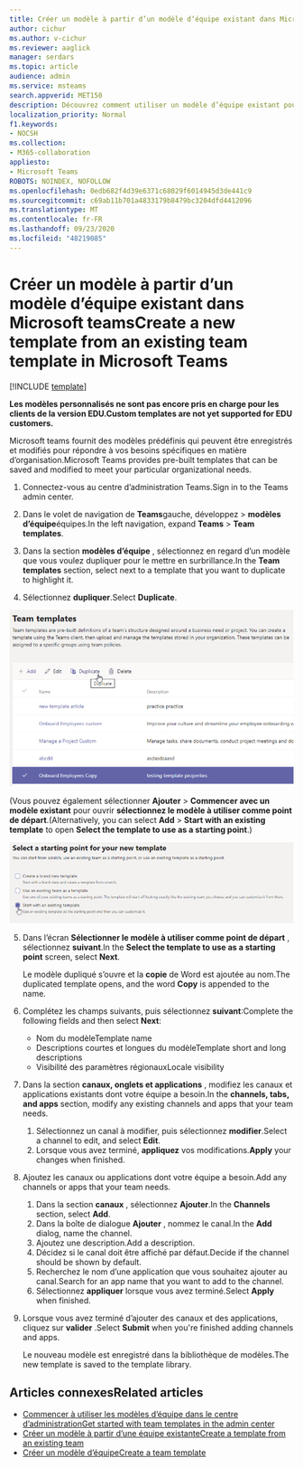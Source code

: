 ```yaml
---
title: Créer un modèle à partir d’un modèle d’équipe existant dans Microsoft teams
author: cichur
ms.author: v-cichur
ms.reviewer: aaglick
manager: serdars
ms.topic: article
audience: admin
ms.service: msteams
search.appverid: MET150
description: Découvrez comment utiliser un modèle d’équipe existant pour créer un nouveau modèle d’équipe dans Microsoft Teams.
localization_priority: Normal
f1.keywords:
- NOCSH
ms.collection:
- M365-collaboration
appliesto:
- Microsoft Teams
ROBOTS: NOINDEX, NOFOLLOW
ms.openlocfilehash: 0edb682f4d39e6371c68029f6014945d3de441c9
ms.sourcegitcommit: c69ab11b701a4833179b8479bc3204dfd4412096
ms.translationtype: MT
ms.contentlocale: fr-FR
ms.lasthandoff: 09/23/2020
ms.locfileid: "48219085"
---
```

# <a name="create-a-new-template-from-an-existing-team-template-in-microsoft-teams"></a><span data-ttu-id="a6636-103">Créer un modèle à partir d’un modèle d’équipe existant dans Microsoft teams</span><span class="sxs-lookup"><span data-stu-id="a6636-103">Create a new template from an existing team template in Microsoft Teams</span></span>

[!INCLUDE [template](includes/preview-feature.md)]

<span data-ttu-id="a6636-104">**Les modèles personnalisés ne sont pas encore pris en charge pour les clients de la version EDU.**</span><span class="sxs-lookup"><span data-stu-id="a6636-104">**Custom templates are not yet supported for EDU customers.**</span></span>

<span data-ttu-id="a6636-105">Microsoft teams fournit des modèles prédéfinis qui peuvent être enregistrés et modifiés pour répondre à vos besoins spécifiques en matière d’organisation.</span><span class="sxs-lookup"><span data-stu-id="a6636-105">Microsoft Teams provides pre-built templates that can be saved and modified to meet your particular organizational needs.</span></span>

1. <span data-ttu-id="a6636-106">Connectez-vous au centre d’administration Teams.</span><span class="sxs-lookup"><span data-stu-id="a6636-106">Sign in to the Teams admin center.</span></span>

2. <span data-ttu-id="a6636-107">Dans le volet de navigation de **Teams**gauche, développez  >  **modèles d’équipe**équipes.</span><span class="sxs-lookup"><span data-stu-id="a6636-107">In the left navigation, expand **Teams** > **Team templates**.</span></span>

3. <span data-ttu-id="a6636-108">Dans la section **modèles d’équipe** , sélectionnez en regard d’un modèle que vous voulez dupliquer pour le mettre en surbrillance.</span><span class="sxs-lookup"><span data-stu-id="a6636-108">In the **Team templates** section, select next to a template that you want to duplicate to highlight it.</span></span>

4. <span data-ttu-id="a6636-109">Sélectionnez **dupliquer**.</span><span class="sxs-lookup"><span data-stu-id="a6636-109">Select **Duplicate**.</span></span>

![Image de la boîte de dialogue modèles d’équipe avec l’État ajouter en surbrillance.](media/template-duplicate.png)

<span data-ttu-id="a6636-111">(Vous pouvez également sélectionner **Ajouter**  >  **Commencer avec un modèle existant** pour ouvrir **sélectionnez le modèle à utiliser comme point de départ**.</span><span class="sxs-lookup"><span data-stu-id="a6636-111">(Alternatively, you can select **Add** > **Start with an existing template** to open **Select the template to use as a starting point**.)</span></span>

![Image de l’écran du point de départ des modèles d’équipe avec l’écran commencer avec un modèle existant mis en surbrillance.](media/template-start-existing-template.png)

5. <span data-ttu-id="a6636-113">Dans l’écran **Sélectionner le modèle à utiliser comme point de départ** , sélectionnez **suivant**.</span><span class="sxs-lookup"><span data-stu-id="a6636-113">In the **Select the template to use as a starting point** screen, select **Next**.</span></span>

    <span data-ttu-id="a6636-114">Le modèle dupliqué s’ouvre et la **copie** de Word est ajoutée au nom.</span><span class="sxs-lookup"><span data-stu-id="a6636-114">The duplicated template opens, and the word **Copy** is appended to the name.</span></span>

6. <span data-ttu-id="a6636-115">Complétez les champs suivants, puis sélectionnez **suivant**:</span><span class="sxs-lookup"><span data-stu-id="a6636-115">Complete the following fields and then select **Next**:</span></span>
    - <span data-ttu-id="a6636-116">Nom du modèle</span><span class="sxs-lookup"><span data-stu-id="a6636-116">Template name</span></span>
    - <span data-ttu-id="a6636-117">Descriptions courtes et longues du modèle</span><span class="sxs-lookup"><span data-stu-id="a6636-117">Template short and long descriptions</span></span>
    - <span data-ttu-id="a6636-118">Visibilité des paramètres régionaux</span><span class="sxs-lookup"><span data-stu-id="a6636-118">Locale visibility</span></span>  

7. <span data-ttu-id="a6636-119">Dans la section **canaux, onglets et applications** , modifiez les canaux et applications existants dont votre équipe a besoin.</span><span class="sxs-lookup"><span data-stu-id="a6636-119">In the **channels, tabs, and apps** section, modify any existing channels and apps that your team needs.</span></span>

    1. <span data-ttu-id="a6636-120">Sélectionnez un canal à modifier, puis sélectionnez **modifier**.</span><span class="sxs-lookup"><span data-stu-id="a6636-120">Select a channel to edit, and select **Edit**.</span></span>
    2. <span data-ttu-id="a6636-121">Lorsque vous avez terminé, **appliquez** vos modifications.</span><span class="sxs-lookup"><span data-stu-id="a6636-121">**Apply** your changes when finished.</span></span>

8. <span data-ttu-id="a6636-122">Ajoutez les canaux ou applications dont votre équipe a besoin.</span><span class="sxs-lookup"><span data-stu-id="a6636-122">Add any channels or apps that your team needs.</span></span>

    1. <span data-ttu-id="a6636-123">Dans la section **canaux** , sélectionnez **Ajouter**.</span><span class="sxs-lookup"><span data-stu-id="a6636-123">In the **Channels** section, select **Add**.</span></span>
    2. <span data-ttu-id="a6636-124">Dans la boîte de dialogue **Ajouter** , nommez le canal.</span><span class="sxs-lookup"><span data-stu-id="a6636-124">In the **Add** dialog, name the channel.</span></span>
    3. <span data-ttu-id="a6636-125">Ajoutez une description.</span><span class="sxs-lookup"><span data-stu-id="a6636-125">Add a description.</span></span>
    4. <span data-ttu-id="a6636-126">Décidez si le canal doit être affiché par défaut.</span><span class="sxs-lookup"><span data-stu-id="a6636-126">Decide if the channel should be shown by default.</span></span>
    5. <span data-ttu-id="a6636-127">Recherchez le nom d’une application que vous souhaitez ajouter au canal.</span><span class="sxs-lookup"><span data-stu-id="a6636-127">Search for an app name that you want to add to the channel.</span></span>
    6. <span data-ttu-id="a6636-128">Sélectionnez **appliquer** lorsque vous avez terminé.</span><span class="sxs-lookup"><span data-stu-id="a6636-128">Select **Apply** when finished.</span></span>

7. <span data-ttu-id="a6636-129">Lorsque vous avez terminé d’ajouter des canaux et des applications, cliquez sur **valider** .</span><span class="sxs-lookup"><span data-stu-id="a6636-129">Select **Submit** when you're finished adding channels and apps.</span></span>

    <span data-ttu-id="a6636-130">Le nouveau modèle est enregistré dans la bibliothèque de modèles.</span><span class="sxs-lookup"><span data-stu-id="a6636-130">The new template is saved to the template library.</span></span>

## <a name="related-articles"></a><span data-ttu-id="a6636-131">Articles connexes</span><span class="sxs-lookup"><span data-stu-id="a6636-131">Related articles</span></span>

- [<span data-ttu-id="a6636-132">Commencer à utiliser les modèles d’équipe dans le centre d’administration</span><span class="sxs-lookup"><span data-stu-id="a6636-132">Get started with team templates in the admin center</span></span>](get-started-with-teams-templates-in-the-admin-console.md)
- [<span data-ttu-id="a6636-133">Créer un modèle à partir d’une équipe existante</span><span class="sxs-lookup"><span data-stu-id="a6636-133">Create a template from an existing team</span></span>](create-template-from-existing-team.md)
- [<span data-ttu-id="a6636-134">Créer un modèle d’équipe</span><span class="sxs-lookup"><span data-stu-id="a6636-134">Create a team template</span></span>](create-a-team-template.md)